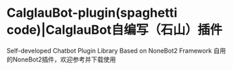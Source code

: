 # CalglauBot-plugin(spaghetti code)|CalglauBot自编写（石山）插件
Self-developed Chatbot Plugin Library Based on NoneBot2 Framework
自用的NoneBot2插件，欢迎参考并下载使用
